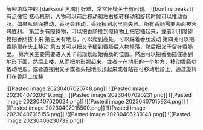 解密游戏中的[[darksoul 黑魂]]
好难，常常怀疑关卡有问题。
[[bonfire peaks]]有点像它
核心机制，人物可以前后移动和左右旋转移动和旋转时候可以推动香肠。如果从侧面推动，香肠会转动。香肠掉到水里则失败。所有香肠需要两面被火烤胜利。
第二关有障碍物，可以把香肠推到障碍物上把它插起来，或者利用障碍物把香肠拔下来
第三关有地形，可以爬到高处，可以踩着香肠滚动
第四关可以把香肠顶在头上移动
第五关可以把叉子插到香肠后人物掉落，然后把叉子留在香肠里。
第六关主要需要进入关卡前规划起始香肠的位置。然后可以把香肠插住塞到地形下面，然后上楼，从而把地形翘起来，或者卡在地形的一个地方，移动香肠以撬动地形。或者直接用叉子或者头把地形顶起来或者站在可移动地形上，通过旋转打在香肠上位移


![[Pasted image 20230407020748.png]]
![[Pasted image 20230407020619.png]]
![[Pasted image 20230407020231.png]]
![[Pasted image 20230407020024.png]]
![[Pasted image 20230407015934.png]]
![[Pasted image 20230407015500.png]]
![[Pasted image 20230407015156.png]]
![[Pasted image 20230406233148.png]]
![[Pasted image 20230406230739.png]]